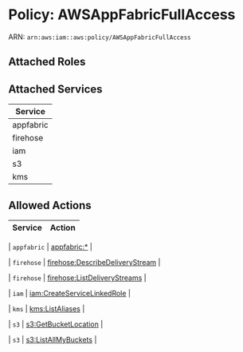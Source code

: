 # Policy: AWSAppFabricFullAccess

ARN: `arn:aws:iam::aws:policy/AWSAppFabricFullAccess`

## Attached Roles

## Attached Services

| Service |
|---------|
| appfabric |
| firehose |
| iam |
| s3 |
| kms |

## Allowed Actions

| Service | Action |
|:-------:|--------|

| `appfabric` | [appfabric:*](../actions.md#appfabric:all) |

| `firehose` | [firehose:DescribeDeliveryStream](../actions.md#firehose:describedeliverystream) |

| `firehose` | [firehose:ListDeliveryStreams](../actions.md#firehose:listdeliverystreams) |

| `iam` | [iam:CreateServiceLinkedRole](../actions.md#iam:createservicelinkedrole) |

| `kms` | [kms:ListAliases](../actions.md#kms:listaliases) |

| `s3` | [s3:GetBucketLocation](../actions.md#s3:getbucketlocation) |

| `s3` | [s3:ListAllMyBuckets](../actions.md#s3:listallmybuckets) |
